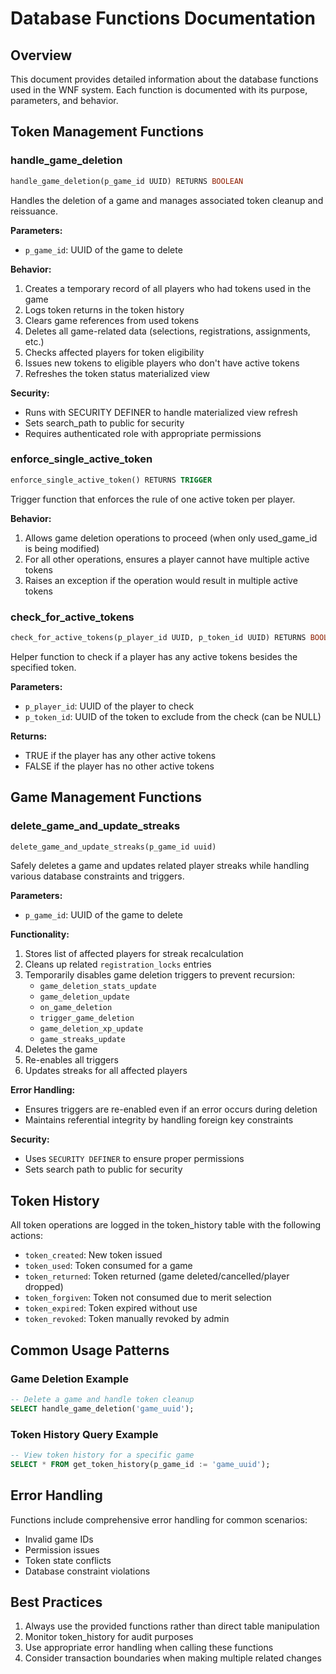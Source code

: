 # Database Functions Documentation

## Overview
This document provides detailed information about the database functions used in the WNF system. Each function is documented with its purpose, parameters, and behavior.

## Token Management Functions

### handle_game_deletion
```sql
handle_game_deletion(p_game_id UUID) RETURNS BOOLEAN
```
Handles the deletion of a game and manages associated token cleanup and reissuance.

**Parameters:**
- `p_game_id`: UUID of the game to delete

**Behavior:**
1. Creates a temporary record of all players who had tokens used in the game
2. Logs token returns in the token history
3. Clears game references from used tokens
4. Deletes all game-related data (selections, registrations, assignments, etc.)
5. Checks affected players for token eligibility
6. Issues new tokens to eligible players who don't have active tokens
7. Refreshes the token status materialized view

**Security:**
- Runs with SECURITY DEFINER to handle materialized view refresh
- Sets search_path to public for security
- Requires authenticated role with appropriate permissions

### enforce_single_active_token
```sql
enforce_single_active_token() RETURNS TRIGGER
```
Trigger function that enforces the rule of one active token per player.

**Behavior:**
1. Allows game deletion operations to proceed (when only used_game_id is being modified)
2. For all other operations, ensures a player cannot have multiple active tokens
3. Raises an exception if the operation would result in multiple active tokens

### check_for_active_tokens
```sql
check_for_active_tokens(p_player_id UUID, p_token_id UUID) RETURNS BOOLEAN
```
Helper function to check if a player has any active tokens besides the specified token.

**Parameters:**
- `p_player_id`: UUID of the player to check
- `p_token_id`: UUID of the token to exclude from the check (can be NULL)

**Returns:**
- TRUE if the player has any other active tokens
- FALSE if the player has no other active tokens

## Game Management Functions

### delete_game_and_update_streaks
```sql
delete_game_and_update_streaks(p_game_id uuid)
```
Safely deletes a game and updates related player streaks while handling various database constraints and triggers.

**Parameters:**
- `p_game_id`: UUID of the game to delete

**Functionality:**
1. Stores list of affected players for streak recalculation
2. Cleans up related `registration_locks` entries
3. Temporarily disables game deletion triggers to prevent recursion:
   - `game_deletion_stats_update`
   - `game_deletion_update`
   - `on_game_deletion`
   - `trigger_game_deletion`
   - `game_deletion_xp_update`
   - `game_streaks_update`
4. Deletes the game
5. Re-enables all triggers
6. Updates streaks for all affected players

**Error Handling:**
- Ensures triggers are re-enabled even if an error occurs during deletion
- Maintains referential integrity by handling foreign key constraints

**Security:**
- Uses `SECURITY DEFINER` to ensure proper permissions
- Sets search path to public for security

## Token History
All token operations are logged in the token_history table with the following actions:
- `token_created`: New token issued
- `token_used`: Token consumed for a game
- `token_returned`: Token returned (game deleted/cancelled/player dropped)
- `token_forgiven`: Token not consumed due to merit selection
- `token_expired`: Token expired without use
- `token_revoked`: Token manually revoked by admin

## Common Usage Patterns

### Game Deletion Example
```sql
-- Delete a game and handle token cleanup
SELECT handle_game_deletion('game_uuid');
```

### Token History Query Example
```sql
-- View token history for a specific game
SELECT * FROM get_token_history(p_game_id := 'game_uuid');
```

## Error Handling
Functions include comprehensive error handling for common scenarios:
- Invalid game IDs
- Permission issues
- Token state conflicts
- Database constraint violations

## Best Practices
1. Always use the provided functions rather than direct table manipulation
2. Monitor token_history for audit purposes
3. Use appropriate error handling when calling these functions
4. Consider transaction boundaries when making multiple related changes
